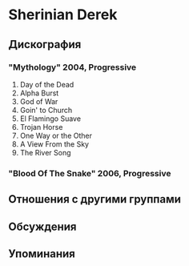 # Sherinian Derek



## Дискография

### "Mythology" 2004, Progressive

01. Day of the Dead 
02. Alpha Burst 
03. God of War 
04. Goin' to Church 
05. El Flamingo Suave 
06. Trojan Horse 
07. One Way or the Other 
08. A View From the Sky 
09. The River Song

### "Blood Of The Snake" 2006, Progressive




## Отношения с другими группами


## Обсуждения


## Упоминания

